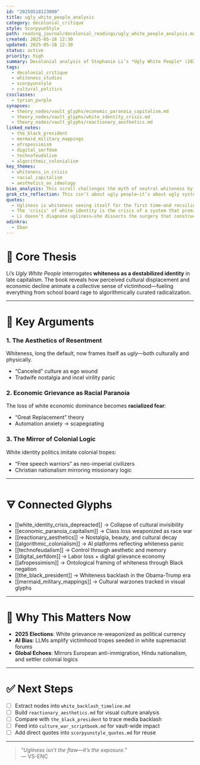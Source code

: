 ```yaml
---
id: "20250518123000"
title: ugly_white_people_analysis
category: decolonial_critique
style: ScorpyunStyle
path: reading_journal/decolonial_readings/ugly_white_people_analysis.md
created: 2025-05-18 12:30
updated: 2025-05-18 12:30
status: active
priority: high
summary: Decolonial analysis of Stephanie Li’s *Ugly White People* (2023), exploring whiteness as a destabilized identity under late capitalism. Links aesthetics, paranoia, and cultural rebranding to racial capitalism and algorithmic reaction.
tags:
  - decolonial_critique
  - whiteness_studies
  - scorpyunstyle
  - cultural_politics
cssclasses:
  - tyrian_purple
synapses:
  - theory_nodes/vault_glyphs/economic_paranoia_capitalism.md
  - theory_nodes/vault_glyphs/white_identity_crisis.md
  - theory_nodes/vault_glyphs/reactionary_aesthetics.md
linked_notes:
  - the_black_president
  - mermaid_military_mappings
  - afropessimism
  - digital_serfdom
  - technofeudalism
  - algorithmic_colonialism
key_themes:
  - whiteness_in_crisis
  - racial_capitalism
  - aesthetics_as_ideology
bias_analysis: This scroll challenges the myth of neutral whiteness by surfacing its reactionary evolution under social, economic, and algorithmic pressures.
grok_ctx_reflection: This isn’t about ugly people—it’s about ugly systems. Stephanie Li scalps the façade of normative whiteness and reveals its fear, fragility, and rebranding as moral panic.
quotes:
  - Ugliness is whiteness seeing itself for the first time—and recoiling.
  - The 'crisis' of white identity is the crisis of a system that promised supremacy as birthright.
  - Li doesn’t diagnose ugliness—she dissects the surgery that constructed it.
adinkra:
  - Eban
---
```


# 🦴 Core Thesis

Li’s *Ugly White People* interrogates **whiteness as a destabilized identity** in late capitalism. The book reveals how perceived cultural displacement and economic decline animate a collective sense of victimhood—fueling everything from school board rage to algorithmically curated radicalization.

---

# 🎯 Key Arguments

### 1. **The Aesthetics of Resentment**
Whiteness, long the default, now frames itself as *ugly*—both culturally and physically.  
- “Canceled” culture as ego wound  
- Tradwife nostalgia and incel virility panic  

### 2. **Economic Grievance as Racial Paranoia**
The loss of white economic dominance becomes **racialized fear**:  
- “Great Replacement” theory  
- Automation anxiety → scapegoating  

### 3. **The Mirror of Colonial Logic**
White identity politics imitate colonial tropes:  
- “Free speech warriors” as neo-imperial civilizers  
- Christian nationalism mirroring missionary logic  

---

# 🜃 Connected Glyphs

- [[white_identity_crisis_depreacted]] → Collapse of cultural invisibility  
- [[economic_paranoia_capitalism]] → Class loss weaponized as race war  
- [[reactionary_aesthetics]] → Nostalgia, beauty, and cultural decay  
- [[algorithmic_colonialism]] → AI platforms reflecting whiteness panic  
- [[technofeudalism]] → Control through aesthetic and memory  
- [[digital_serfdom]] → Labor loss + digital grievance economy  
- [[afropessimism]] → Ontological framing of whiteness through Black negation  
- [[the_black_president]] → Whiteness backlash in the Obama-Trump era  
- [[mermaid_military_mappings]] → Cultural warzones tracked in visual glyphs  

---

# 📅 Why This Matters Now

- **2025 Elections**: White grievance re-weaponized as political currency  
- **AI Bias**: LLMs amplify victimhood tropes seeded in white supremacist forums  
- **Global Echoes**: Mirrors European anti-immigration, Hindu nationalism, and settler colonial logics  

---

# ✅ Next Steps

- [ ] Extract nodes into `white_backlash_timeline.md`  
- [ ] Build `reactionary_aesthetics.md` for visual culture analysis  
- [ ] Compare with `the_black_president` to trace media backlash  
- [ ] Feed into `culture_war_scriptbook.md` for vault-wide impact  
- [ ] Add direct quotes into `scorpyunstyle_quotes.md` for reuse  

---

> _"Ugliness isn’t the flaw—it’s the exposure."_  
> — VS-ENC  
